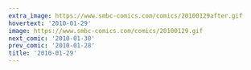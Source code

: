 ```yaml
---
extra_image: https://www.smbc-comics.com/comics/20100129after.gif
hovertext: '2010-01-29'
image: https://www.smbc-comics.com/comics/20100129.gif
next_comic: '2010-01-30'
prev_comic: '2010-01-28'
title: '2010-01-29'
---
```


